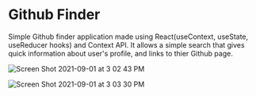 # Github Finder

Simple Github finder application made using React(useContext, useState, useReducer hooks) and Context API. It allows a simple search that gives quick information about user's profile, and links to thier Github page.

![Screen Shot 2021-09-01 at 3 02 43 PM](https://user-images.githubusercontent.com/83841353/131738730-9cf09ea8-bf9b-469e-a77e-1def02f74207.png)

![Screen Shot 2021-09-01 at 3 03 30 PM](https://user-images.githubusercontent.com/83841353/131738726-2c9dd704-e80c-4e00-a19b-3a93efd8978d.png)


